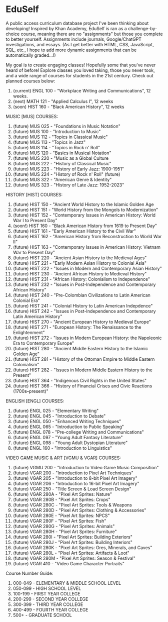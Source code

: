 # EduSelf
A public access curriculum database project I've been thinking about developing! Inspired by Khan Academy, EduSelf is ran as a challenge-by-choice course, meaning there are no "assignments" but those you complete to better yourself. Assignments include journals, Google/ChatGPT investigations, and essays. (As I get better with HTML, CSS, JavaScript, SQL, etc., I hope to add more dynamic assignments that can be automatically graded...!)

My goal is to create engaging classes! Hopefully some that you've never heard of before! Explore classes you loved taking, those you never took, and a wide range of courses for students in the 21st century. Check out planned courses below:
1. (current) ENGL 100 - "Workplace Writing and Communications", 12 weeks.
2. (next) MATH 121 - "Applied Calculus I", 12 weeks
3. (soon) HIST 160 - "Black American History", 12 weeks

MUSIC [MUS] COURSES:
1. (future) MUS 025 - "Foundations in Music Notation"
2. (future) MUS 100 - "Introduction to Music"
3. (future) MUS 112 - "Topics in Classical Music"
4. (future) MUS 113 - "Topics in Jazz"
5. (future) MUS 114 - "Topics in Rock n' Roll"
6. (future) MUS 120 - "Basics in Musical Notation"
7. (future) MUS 220 - "Music as a Global Culture
8. (future) MUS 222 - "History of Classical Music"
9. (future) MUS 223 - "History of Early Jazz: 1900-1951"
10. (future) MUS 224 - "History of Rock n' Roll" (future)
11. (future) MUS 322 - "American Genre & Identity"
12. (future) MUS 323 - "History of Late Jazz: 1952-2023"

HISTORY [HIST] COURSES:
1. (future) HIST 150 - "Ancient World History to the Islamic Golden Age
2. (future) HIST 151 - "World History from the Mongols to Modernization"
3. (future) HIST 152 - "Contemporary Issues in American History: World War I to Present Day"
4. (soon!) HIST 160 - "Black American History from 1619 to Present Day"
5. (future) HIST 161 - "Early American History to the Civil War"
6. (future) HIST 162 - "American History from Reconstruction to World War II"
7. (future) HIST 163 - "Contemporary Issues in American History: Vietnam War to Present Day"
8. (future) HIST 220 - "Ancient Asian History to the Medieval Ages"
9. (future) HIST 221 - "Early Modern Asian History to Colonial Asia"
10. (future) HIST 222 - "Issues in Modern and Contemporary Asian History"
11. (future) HIST 230 - "Ancient African History to Medieval History"
12. (future) HIST 231 - "African History: Colonialism to Independence"
13. (future) HIST 232 - "Issues in Post-Independence and Contemporary African History"
14. (future) HIST 240 - "Pre-Colombian Civilizations to Latin American Colonial Era"
15. (future) HIST 241 - "Colonial History to Latin American Indepdence"
16. (future) HIST 242 - "Issues in Post-Independence and Contemporary Latin American History"
17. (future) HIST 270 - "Ancient European History to Medieval Europe"
18. (future) HIST 271 - "European History: The Renaissance to the Enlightenment"
19. (future) HIST 272 - "Issues in Modern European History: the Napoleonic Era to Contemporary Europe"
20. (future) HIST 280 - "Ancient Middle Eastern History to the Islamic Golden Age"
21. (future) HIST 281 - "History of the Ottoman Empire to Middle Eastern Colonialism"
22. (future) HIST 282 - "Issues in Modern Middle Eastern History to the Present"
23. (future) HIST 364 - "Indigenous Civil Rights in the United States"
24. (future) HIST 366 - "History of Financial Crises and Civic Reactions (1700s–present)"

ENGLISH [ENGL] COURSES:
1. (future) ENGL 025 - "Elementary Writing"
2. (future) ENGL 045 - "Introduction to Debate"
3. (future) ENGL 050 - "Enhanced Writing Techniques"
4. (future) ENGL 065 - "Introduction to Public Speaking"
5. (future) ENGL 078 - "Pre-college Writing and Communications"
7. (future) ENGL 097 - "Young Adult Fantasy Literature"
8. (future) ENGL 098 - "Young Adult Dystopian Literature"
9. (future) ENGL 160 - "Introduction to Linguistics" 

VIDEO GAME MUSIC & ART [VGMU & VGAR] COURSES:
1. (future) VGMU 200 - "Introduction to Video Game Music Composition"
2. (future) VGAR 200 - "Introduction to Pixel Art Techniques"
3. (future) VGAR 205 - "Introduction to 8-bit Pixel Art Imagery"
4. (future) VGAR 206 - "Introduction to 16-bit Pixel Art Imagery"
5. (future) VGAR 250 - "Title Screen & Load Screen Design"
6. (future) VGAR 280A - "Pixel Art Sprites: Nature"
7. (future) VGAR 280B - "Pixel Art Sprites: Crops"
8. (future) VGAR 280C - "Pixel Art Sprites: Tools & Weapons
9. (future) VGAR 280D - "Pixel Art Sprites: Clothing & Accessories"
10. (future) VGAR 280E - "Pixel Art Sprites: NPCS"
11. (future) VGAR 280F - "Pixel Art Sprites: Fish"
12. (future) VGAR 280G - "Pixel Art Sprites: Animals"
14. (future) VGAR 280H - "Pixel Art Sprites: Furniture"
15. (future) VGAR 280I - "Pixel Art Sprites: Building Exteriors"
16. (future) VGAR 280J - "Pixel Art Sprites: Building Interiors"
17. (future) VGAR 280K - "Pixel Art Sprites: Ores, Minerals, and Caves"
18. (future) VGAR 280L - "Pixel Art Sprites: Artifacts & Loot"
19. (future) VGAR 280M - "Pixel Art Sprites: Season & Festival"
20. (future) VGAR 410 - "Video Game Character Portraits"

Course Number Guide:
1. 000-049 - ELEMENTARY & MIDDLE SCHOOL LEVEL
2. 050-099 - HIGH SCHOOL LEVEL
3. 100-199 - FIRST YEAR COLLEGE
4. 200-299 - SECOND YEAR COLLEGE
5. 300-399 - THIRD YEAR COLLEGE
6. 400-499 - FOURTH YEAR COLLEGE
7. 500+ - GRADUATE SCHOOL
